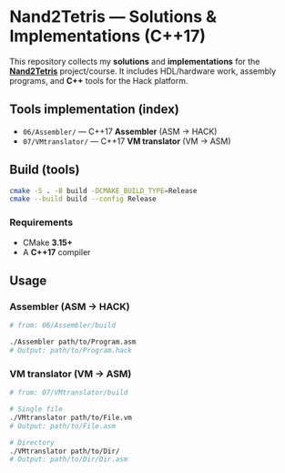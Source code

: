 # Nand2Tetris — Solutions & Implementations (C++17)

This repository collects my **solutions** and **implementations** for the **[Nand2Tetris](https://www.nand2tetris.org)** project/course. It includes HDL/hardware work, assembly programs, and **C++** tools for the Hack platform.

## Tools implementation (index)
- `06/Assembler/` — C++17 **Assembler** (ASM → HACK)
- `07/VMtranslator/` — C++17 **VM translator** (VM → ASM)

## Build (tools)
```bash
cmake -S . -B build -DCMAKE_BUILD_TYPE=Release
cmake --build build --config Release
```
### Requirements
- CMake **3.15+**
- A **C++17** compiler 

## Usage
### Assembler (ASM → HACK)
```bash
# from: 06/Assembler/build

./Assembler path/to/Program.asm
# Output: path/to/Program.hack
```

### VM translator (VM → ASM)
```bash
# from: 07/VMtranslator/build

# Single file
./VMtranslator path/to/File.vm
# Output: path/to/File.asm

# Directory
./VMtranslator path/to/Dir/
# Output: path/to/Dir/Dir.asm
```